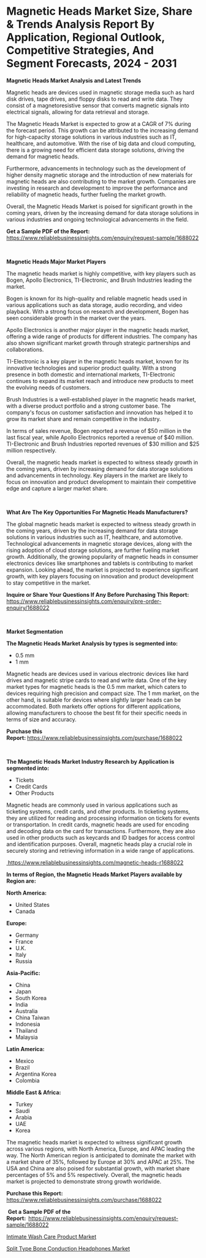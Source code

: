 <p><h1>Magnetic Heads Market Size, Share & Trends Analysis Report By Application, Regional Outlook, Competitive Strategies, And Segment Forecasts, 2024 - 2031</h1></p><p><strong>Magnetic Heads Market Analysis and Latest Trends</strong></p>
<p><p>Magnetic heads are devices used in magnetic storage media such as hard disk drives, tape drives, and floppy disks to read and write data. They consist of a magnetoresistive sensor that converts magnetic signals into electrical signals, allowing for data retrieval and storage.</p><p>The Magnetic Heads Market is expected to grow at a CAGR of 7% during the forecast period. This growth can be attributed to the increasing demand for high-capacity storage solutions in various industries such as IT, healthcare, and automotive. With the rise of big data and cloud computing, there is a growing need for efficient data storage solutions, driving the demand for magnetic heads.</p><p>Furthermore, advancements in technology such as the development of higher density magnetic storage and the introduction of new materials for magnetic heads are also contributing to the market growth. Companies are investing in research and development to improve the performance and reliability of magnetic heads, further fueling the market growth.</p><p>Overall, the Magnetic Heads Market is poised for significant growth in the coming years, driven by the increasing demand for data storage solutions in various industries and ongoing technological advancements in the field.</p></p>
<p><strong>Get a Sample PDF of the Report:&nbsp;</strong> <a href="https://www.reliablebusinessinsights.com/enquiry/request-sample/1688022">https://www.reliablebusinessinsights.com/enquiry/request-sample/1688022</a></p>
<p>&nbsp;</p>
<p><strong>Magnetic Heads Major Market Players</strong></p>
<p><p>The magnetic heads market is highly competitive, with key players such as Bogen, Apollo Electronics, TI-Electronic, and Brush Industries leading the market. </p><p>Bogen is known for its high-quality and reliable magnetic heads used in various applications such as data storage, audio recording, and video playback. With a strong focus on research and development, Bogen has seen considerable growth in the market over the years. </p><p>Apollo Electronics is another major player in the magnetic heads market, offering a wide range of products for different industries. The company has also shown significant market growth through strategic partnerships and collaborations.</p><p>TI-Electronic is a key player in the magnetic heads market, known for its innovative technologies and superior product quality. With a strong presence in both domestic and international markets, TI-Electronic continues to expand its market reach and introduce new products to meet the evolving needs of customers.</p><p>Brush Industries is a well-established player in the magnetic heads market, with a diverse product portfolio and a strong customer base. The company's focus on customer satisfaction and innovation has helped it to grow its market share and remain competitive in the industry.</p><p>In terms of sales revenue, Bogen reported a revenue of $50 million in the last fiscal year, while Apollo Electronics reported a revenue of $40 million. TI-Electronic and Brush Industries reported revenues of $30 million and $25 million respectively.</p><p>Overall, the magnetic heads market is expected to witness steady growth in the coming years, driven by increasing demand for data storage solutions and advancements in technology. Key players in the market are likely to focus on innovation and product development to maintain their competitive edge and capture a larger market share.</p></p>
<p>&nbsp;</p>
<p><strong>What Are The Key Opportunities For Magnetic Heads Manufacturers?</strong></p>
<p><p>The global magnetic heads market is expected to witness steady growth in the coming years, driven by the increasing demand for data storage solutions in various industries such as IT, healthcare, and automotive. Technological advancements in magnetic storage devices, along with the rising adoption of cloud storage solutions, are further fueling market growth. Additionally, the growing popularity of magnetic heads in consumer electronics devices like smartphones and tablets is contributing to market expansion. Looking ahead, the market is projected to experience significant growth, with key players focusing on innovation and product development to stay competitive in the market.</p></p>
<p><strong>Inquire or Share Your Questions If Any Before Purchasing This Report:</strong> <a href="https://www.reliablebusinessinsights.com/enquiry/pre-order-enquiry/1688022">https://www.reliablebusinessinsights.com/enquiry/pre-order-enquiry/1688022</a></p>
<p>&nbsp;</p>
<p><strong>Market Segmentation</strong></p>
<p><strong>The Magnetic Heads Market Analysis by types is segmented into:</strong></p>
<p><ul><li>0.5 mm</li><li>1 mm</li></ul></p>
<p><p>Magnetic heads are devices used in various electronic devices like hard drives and magnetic stripe cards to read and write data. One of the key market types for magnetic heads is the 0.5 mm market, which caters to devices requiring high precision and compact size. The 1 mm market, on the other hand, is suitable for devices where slightly larger heads can be accommodated. Both markets offer options for different applications, allowing manufacturers to choose the best fit for their specific needs in terms of size and accuracy.</p></p>
<p><strong>Purchase this Report:&nbsp;</strong><a href="https://www.reliablebusinessinsights.com/purchase/1688022">https://www.reliablebusinessinsights.com/purchase/1688022</a></p>
<p>&nbsp;</p>
<p><strong>The Magnetic Heads Market Industry Research by Application is segmented into:</strong></p>
<p><ul><li>Tickets</li><li>Credit Cards</li><li>Other Products</li></ul></p>
<p><p>Magnetic heads are commonly used in various applications such as ticketing systems, credit cards, and other products. In ticketing systems, they are utilized for reading and processing information on tickets for events or transportation. In credit cards, magnetic heads are used for encoding and decoding data on the card for transactions. Furthermore, they are also used in other products such as keycards and ID badges for access control and identification purposes. Overall, magnetic heads play a crucial role in securely storing and retrieving information in a wide range of applications.</p></p>
<p><a href="https://www.reliablebusinessinsights.com/magnetic-heads-r1688022">&nbsp;https://www.reliablebusinessinsights.com/magnetic-heads-r1688022</a></p>
<p><strong>In terms of Region, the Magnetic Heads Market Players available by Region are:</strong></p>
<p>
    <p> <strong> North America: </strong>
        <ul>
            <li>United States</li>
            <li>Canada</li>
        </ul>
        </p> 
    <p> <strong> Europe: </strong>
        <ul>
            <li>Germany</li>
            <li>France</li>
            <li>U.K.</li>
            <li>Italy</li>
            <li>Russia</li>
        </ul>
        </p> 
    <p> <strong> Asia-Pacific: </strong>
        <ul>
            <li>China</li>
            <li>Japan</li>
            <li>South Korea</li>
            <li>India</li>
            <li>Australia</li>
            <li>China Taiwan</li>
            <li>Indonesia</li>
            <li>Thailand</li>
            <li>Malaysia</li>
        </ul>
        </p> 
    <p> <strong> Latin America: </strong>
        <ul>
            <li>Mexico</li>
            <li>Brazil</li>
            <li>Argentina Korea</li>
            <li>Colombia</li>
        </ul>
        </p> 
    <p> <strong> Middle East & Africa: </strong>
        <ul>
            <li>Turkey</li>
            <li>Saudi</li>
            <li>Arabia</li>
            <li>UAE</li>
            <li>Korea</li>
        </ul>
    </p>
    </p>
<p><p>The magnetic heads market is expected to witness significant growth across various regions, with North America, Europe, and APAC leading the way. The North American region is anticipated to dominate the market with a market share of 35%, followed by Europe at 30% and APAC at 25%. The USA and China are also poised for substantial growth, with market share percentages of 5% and 5% respectively. Overall, the magnetic heads market is projected to demonstrate strong growth worldwide.</p></p>
<p><strong>Purchase this Report: </strong><a href="https://www.reliablebusinessinsights.com/purchase/1688022">https://www.reliablebusinessinsights.com/purchase/1688022</a></p>
<p>&nbsp;<strong>Get a Sample PDF of the Report:&nbsp;&nbsp;</strong><a href="https://www.reliablebusinessinsights.com/enquiry/request-sample/1688022">https://www.reliablebusinessinsights.com/enquiry/request-sample/1688022</a></p>
<p><strong></strong></p>
<p><p><a href="https://github.com/thereveren80/Market-Research-Report-List-1/blob/main/intimate-wash-care-product-market.md">Intimate Wash Care Product Market</a></p><p><a href="https://github.com/alexcrou8/Market-Research-Report-List-1/blob/main/split-type-bone-conduction-headphones-market.md">Split Type Bone Conduction Headphones Market</a></p></p>